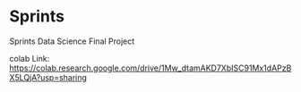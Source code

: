 # Sprints
Sprints Data Science Final Project

colab Link:
https://colab.research.google.com/drive/1Mw_dtamAKD7XbISC91Mx1dAPzBX5LQjA?usp=sharing
